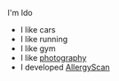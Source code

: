 I'm Ido

- I like cars
- I like running
- I like gym
- I like [photography](www.idosomekh.site)
- I developed [AllergyScan](www.allergyscan.site)
